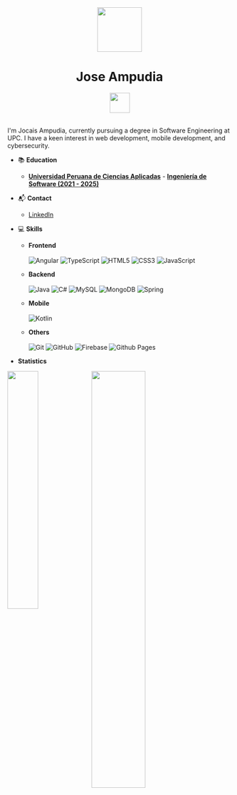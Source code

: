 <div align="center">
  <img src="https://github.com/Anmol-Baranwal/Cool-GIFs-For-GitHub/assets/74038190/b3fef2db-e671-4610-bb84-1d65533dc5fb" width="100">
  <h1>Jose Ampudia</h1><img src="https://user-images.githubusercontent.com/74038190/214644152-52f47eb3-5e31-4f47-8758-05c9468d5596.gif" width="45">
<br><br>

</div>

<!--
**IsaacAmp24/IsaacAmp24** is a ✨ _special_ ✨ repository because its `README.md` (this file) appears on your GitHub profile.

Here are some ideas to get you started:

- 🔭 I’m currently working on ...
- 🌱 I’m currently learning ...
- 👯 I’m looking to collaborate on ...
- 🤔 I’m looking for help with ...
- 💬 Ask me about ...
- 📫 How to reach me: ...
- 😄 Pronouns: ...
- ⚡ Fun fact: ...
-->

I'm Jocais Ampudia, currently pursuing a degree in Software Engineering at UPC. I have a keen interest in web development, mobile development, and cybersecurity.

- 📚 **Education**

  - **[Universidad Peruana de Ciencias Aplicadas](https://www.upc.edu.pe)** - **[Ingeniería de Software (2021 - 2025)](https://pregrado.upc.edu.pe/facultad-de-ingenieria/ingenieria-de-software/)**

- 📬 **Contact**

  - [LinkedIn](linkedin.com/in/jose-ampudia-6b7899274)

- 💻 **Skills**
  - **Frontend** <br><br>
     ![Angular](https://img.shields.io/badge/angular-%23DD0031.svg?style=for-the-badge&logo=angular&logoColor=white)
     ![TypeScript](https://img.shields.io/badge/typescript-%23007ACC.svg?style=for-the-badge&logo=typescript&logoColor=white)
     ![HTML5](https://img.shields.io/badge/html5-%23E34F26.svg?style=for-the-badge&logo=html5&logoColor=white)
     ![CSS3](https://img.shields.io/badge/css3-%231572B6.svg?style=for-the-badge&logo=css3&logoColor=white)
     ![JavaScript](https://img.shields.io/badge/javascript-%23323330.svg?style=for-the-badge&logo=javascript&logoColor=%23F7DF1E)

  - **Backend** <br><br>
     ![Java](https://img.shields.io/badge/java-%23ED8B00.svg?style=for-the-badge&logo=openjdk&logoColor=white)
     ![C#](https://img.shields.io/badge/c%23-%23239120.svg?style=for-the-badge&logo=csharp&logoColor=white)
     ![MySQL](https://img.shields.io/badge/mysql-4479A1.svg?style=for-the-badge&logo=mysql&logoColor=white)
     ![MongoDB](https://img.shields.io/badge/MongoDB-%234ea94b.svg?style=for-the-badge&logo=mongodb&logoColor=white)
     ![Spring](https://img.shields.io/badge/spring-%236DB33F.svg?style=for-the-badge&logo=spring&logoColor=white)
    
  - **Mobile** <br><br>
     ![Kotlin](https://img.shields.io/badge/kotlin-%237F52FF.svg?style=for-the-badge&logo=kotlin&logoColor=white)

  - **Others** <br><br>
    ![Git](https://img.shields.io/badge/git-%23F05033.svg?style=for-the-badge&logo=git&logoColor=white)
    ![GitHub](https://img.shields.io/badge/github-%23121011.svg?style=for-the-badge&logo=github&logoColor=white)
    ![Firebase](https://img.shields.io/badge/firebase-%23039BE5.svg?style=for-the-badge&logo=firebase)
    ![Github Pages](https://img.shields.io/badge/github%20pages-121013?style=for-the-badge&logo=github&logoColor=white)


- **Statistics**
    
<div>
  <img src="https://github-readme-stats.vercel.app/api/top-langs/?username=IsaacAmp24&layout=compact&theme=tokyonight" align="left" width="37%">
  <img src="https://github-readme-stats.vercel.app/api?username=IsaacAmp24&show_icons=true&theme=tokyonight&rank_icon=github" align="left" width="49%">
</div>

